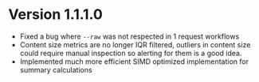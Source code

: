 # Version 1.1.1.0

- Fixed a bug where `--raw` was not respected in 1 request workflows
- Content size metrics are no longer IQR filtered, outliers in content size could require manual inspection so alerting for them is a good idea.
- Implemented much more efficient SIMD optimized implementation for summary calculations
